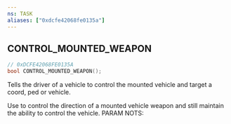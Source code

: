 ```yaml
---
ns: TASK
aliases: ["0xdcfe42068fe0135a"]
---
```

## CONTROL_MOUNTED_WEAPON

```c
// 0xDCFE42068FE0135A
bool CONTROL_MOUNTED_WEAPON();
```

Tells the driver of a vehicle to control the mounted vehicle and target a coord, ped or vehicle.

Use to control the direction of a mounted vehicle weapon and still maintain the ability to control the vehicle. PARAM NOTS:

